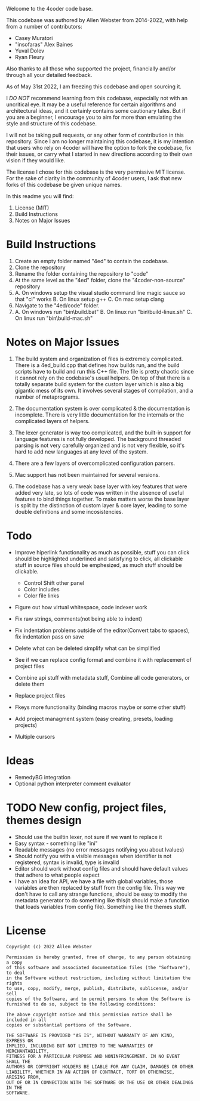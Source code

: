 Welcome to the 4coder code base.

This codebase was authored by Allen Webster from 2014-2022, with help from a number of contributors:
+ Casey Muratori
+ "insofaras" Alex Baines
+ Yuval Dolev
+ Ryan Fleury

Also thanks to all those who supported the project, financially and/or through all your detailed feedback.

As of May 31st 2022, I am freezing this codebase and open sourcing it.

I *DO NOT* recommend learning from this codebase, especially not with an uncritical eye. It may be a useful reference for certain algorithms and architectural ideas, and it certainly contains some cautionary tales. But if you are a beginner, I encourage you to aim for more than emulating the style and structure of this codebase.

I will not be taking pull requests, or any other form of contribution in this repository. Since I am no longer maintaining this codebase, it is my intention that users who rely on 4coder will have the option to fork the codebase, fix their issues, or carry what I started in new directions according to their own vision if they would like.

The license I chose for this codebase is the very permissive MIT license. For the sake of clarity in the community of 4coder users, I ask that new forks of this codebase be given unique names.

In this readme you will find:
 1. License (MIT)
 2. Build Instructions
 3. Notes on Major Issues


# Build Instructions

1. Create an empty folder named "4ed" to contain the codebase.
2. Clone the repository
3. Rename the folder containing the repository to "code"
4. At the same level as the "4ed" folder, clone the "4coder-non-source" repository
5. A. On windows setup the visual studio command line magic sauce so that "cl" works
   B. On linux setup g++
   C. On mac setup clang
6. Navigate to the "4ed/code" folder.
7. A. On windows run "bin\build.bat"
   B. On linux run "bin\build-linux.sh"
   C. On linux run "bin\build-mac.sh"


# Notes on Major Issues

1. The build system and organization of files is extremely complicated. There is a 4ed_build.cpp that defines how builds run, and the build scripts have to build and run this C++ file. The file is pretty chaotic since it cannot rely on the codebase's usual helpers. On top of that there is a totally separate build system for the custom layer which is also a big gigantic mess of its own. It involves several stages of compilation, and a number of metaprograms.

2. The documentation system is over complicated & the documentation is incomplete. There is very little documentation for the internals or the complicated layers of helpers.

3. The lexer generator is way too complicated, and the built-in support for language features is not fully developed. The background threaded parsing is not very carefully organized and is not very flexible, so it's hard to add new languages at any level of the system.

4. There are a few layers of overcomplicated configuration parsers.

5. Mac support has not been maintained for several versions.

6. The codebase has a very weak base layer with key features that were added very late, so lots of code was written in the absence of useful features to bind things together. To make matters worse the base layer is split by the distinction of custom layer & core layer, leading to some double definitions and some incosistencies.


# Todo

* Improve hiperlink functionality as much as possible, stuff you can click should be highlighted underlined and satisfying to click, all clickable stuff in source files should be emphesized, as much stuff should be clickable.
   * Control Shift other panel
   * Color includes
   * Color file links
* Figure out how virtual whitespace, code indexer work
* Fix raw strings, comments(not being able to indent)
* Fix indentation problems outside of the editor(Convert tabs to spaces), fix indentation pass on save
* Delete what can be deleted simplify what can be simplified
* See if we can replace config format and combine it with replacement of project files
* Combine api stuff with metadata stuff, Combine all code generators, or delete them

* Replace project files
* Fkeys more functionality (binding macros maybe or some other stuff)
* Add project managment system (easy creating, presets, loading projects)
* Multiple cursors

# Ideas

* RemedyBG integration
* Optional python interpreter comment evaluator

# TODO New config, project files, themes design

* Should use the builtin lexer, not sure if we want to replace it
* Easy syntax - something like "ini"
* Readable messages (no error messages notifying you about lvalues)
* Should notify you with a visible messages when identifier is not registered, syntax is invalid, type is invalid
* Editor should work without config files and should have default values that adhere to what people expect
* I have an idea for API, we have a file with global variables, those variables are then replaced by stuff from the config file. This way we don't have to call any strange functions, should be easy to modify the metadata generator to do something like this(it should make a function that loads variables from config file). Something like the themes stuff.

# License

```
Copyright (c) 2022 Allen Webster

Permission is hereby granted, free of charge, to any person obtaining a copy
of this software and associated documentation files (the "Software"), to deal
in the Software without restriction, including without limitation the rights
to use, copy, modify, merge, publish, distribute, sublicense, and/or sell
copies of the Software, and to permit persons to whom the Software is
furnished to do so, subject to the following conditions:

The above copyright notice and this permission notice shall be included in all
copies or substantial portions of the Software.

THE SOFTWARE IS PROVIDED "AS IS", WITHOUT WARRANTY OF ANY KIND, EXPRESS OR
IMPLIED, INCLUDING BUT NOT LIMITED TO THE WARRANTIES OF MERCHANTABILITY,
FITNESS FOR A PARTICULAR PURPOSE AND NONINFRINGEMENT. IN NO EVENT SHALL THE
AUTHORS OR COPYRIGHT HOLDERS BE LIABLE FOR ANY CLAIM, DAMAGES OR OTHER
LIABILITY, WHETHER IN AN ACTION OF CONTRACT, TORT OR OTHERWISE, ARISING FROM,
OUT OF OR IN CONNECTION WITH THE SOFTWARE OR THE USE OR OTHER DEALINGS IN THE
SOFTWARE.
```